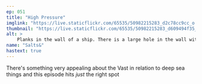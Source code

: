 ```yaml
---
ep: 051
title: "High Pressure"
imglink: "https://live.staticflickr.com/65535/50982215283_d2c78cc9cc_o.jpg"
thumbnail: "https://live.staticflickr.com/65535/50982215283_d609494f35_q.jpg"
alt: >
    Planks in the wall of a ship. There is a large hole in the wall with slightly jagged edges. A metal wrench can be seen slowly sinking in the bottom right corner. Beyond the hole is a vast expanse of dark blue and black, with no details to be seen.
name: "Salts&"
hastext: true
---
```

There's something very appealing about the Vast in relation to deep sea things and this episode hits *just* the right spot